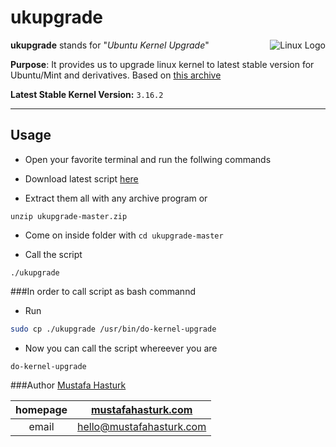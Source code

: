 ukupgrade
=========

<img align="right" src="https://www.kernel.org/theme/images/logos/tux.png" alt="Linux Logo" title="Tux">

**ukupgrade** stands for "*Ubuntu Kernel Upgrade*"   

**Purpose**: It provides us to upgrade linux kernel to latest stable version for Ubuntu/Mint and derivatives. Based on [this archive](http://kernel.ubuntu.com/~kernel-ppa/mainline/)


**Latest Stable Kernel Version:** `3.16.2`

-----------------------------------------


## Usage
* Open your favorite terminal and run the follwing commands

* Download latest script [here](https://github.com/muhasturk/ukupgrade/archive/master.zip "ukupgrade-master")

* Extract them all with any archive program or 
```
unzip ukupgrade-master.zip
```
* Come on inside folder with `cd ukupgrade-master `

* Call the script
```
./ukupgrade
```

###In order to call script as bash commannd
* Run 
```sh
sudo cp ./ukupgrade /usr/bin/do-kernel-upgrade
```
* Now you can call the script whereever you are
```
do-kernel-upgrade
```

###Author
[Mustafa Hasturk](https://www.linkedin.com/in/muhasturk)   

|   homepage	|   [mustafahasturk.com](http://mustafahasturk.com "Official Web Site")   	|
|:-:	|:-:	|
|   email	|   hello@mustafahasturk.com	|
